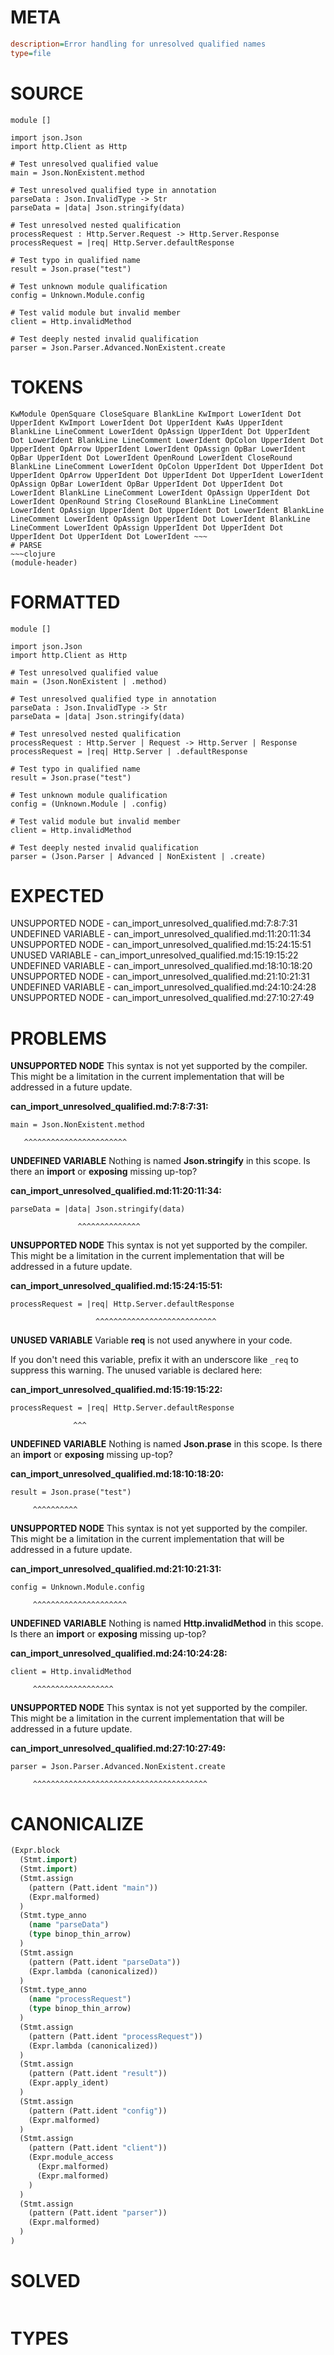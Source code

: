 # META
~~~ini
description=Error handling for unresolved qualified names
type=file
~~~
# SOURCE
~~~roc
module []

import json.Json
import http.Client as Http

# Test unresolved qualified value
main = Json.NonExistent.method

# Test unresolved qualified type in annotation
parseData : Json.InvalidType -> Str
parseData = |data| Json.stringify(data)

# Test unresolved nested qualification
processRequest : Http.Server.Request -> Http.Server.Response
processRequest = |req| Http.Server.defaultResponse

# Test typo in qualified name
result = Json.prase("test")

# Test unknown module qualification
config = Unknown.Module.config

# Test valid module but invalid member
client = Http.invalidMethod

# Test deeply nested invalid qualification
parser = Json.Parser.Advanced.NonExistent.create
~~~
# TOKENS
~~~text
KwModule OpenSquare CloseSquare BlankLine KwImport LowerIdent Dot UpperIdent KwImport LowerIdent Dot UpperIdent KwAs UpperIdent BlankLine LineComment LowerIdent OpAssign UpperIdent Dot UpperIdent Dot LowerIdent BlankLine LineComment LowerIdent OpColon UpperIdent Dot UpperIdent OpArrow UpperIdent LowerIdent OpAssign OpBar LowerIdent OpBar UpperIdent Dot LowerIdent OpenRound LowerIdent CloseRound BlankLine LineComment LowerIdent OpColon UpperIdent Dot UpperIdent Dot UpperIdent OpArrow UpperIdent Dot UpperIdent Dot UpperIdent LowerIdent OpAssign OpBar LowerIdent OpBar UpperIdent Dot UpperIdent Dot LowerIdent BlankLine LineComment LowerIdent OpAssign UpperIdent Dot LowerIdent OpenRound String CloseRound BlankLine LineComment LowerIdent OpAssign UpperIdent Dot UpperIdent Dot LowerIdent BlankLine LineComment LowerIdent OpAssign UpperIdent Dot LowerIdent BlankLine LineComment LowerIdent OpAssign UpperIdent Dot UpperIdent Dot UpperIdent Dot UpperIdent Dot LowerIdent ~~~
# PARSE
~~~clojure
(module-header)
~~~
# FORMATTED
~~~roc
module []

import json.Json
import http.Client as Http

# Test unresolved qualified value
main = (Json.NonExistent | .method)

# Test unresolved qualified type in annotation
parseData : Json.InvalidType -> Str
parseData = |data| Json.stringify(data)

# Test unresolved nested qualification
processRequest : Http.Server | Request -> Http.Server | Response
processRequest = |req| Http.Server | .defaultResponse

# Test typo in qualified name
result = Json.prase("test")

# Test unknown module qualification
config = (Unknown.Module | .config)

# Test valid module but invalid member
client = Http.invalidMethod

# Test deeply nested invalid qualification
parser = (Json.Parser | Advanced | NonExistent | .create)
~~~
# EXPECTED
UNSUPPORTED NODE - can_import_unresolved_qualified.md:7:8:7:31
UNDEFINED VARIABLE - can_import_unresolved_qualified.md:11:20:11:34
UNSUPPORTED NODE - can_import_unresolved_qualified.md:15:24:15:51
UNUSED VARIABLE - can_import_unresolved_qualified.md:15:19:15:22
UNDEFINED VARIABLE - can_import_unresolved_qualified.md:18:10:18:20
UNSUPPORTED NODE - can_import_unresolved_qualified.md:21:10:21:31
UNDEFINED VARIABLE - can_import_unresolved_qualified.md:24:10:24:28
UNSUPPORTED NODE - can_import_unresolved_qualified.md:27:10:27:49
# PROBLEMS
**UNSUPPORTED NODE**
This syntax is not yet supported by the compiler.
This might be a limitation in the current implementation that will be addressed in a future update.

**can_import_unresolved_qualified.md:7:8:7:31:**
```roc
main = Json.NonExistent.method
```
       ^^^^^^^^^^^^^^^^^^^^^^^


**UNDEFINED VARIABLE**
Nothing is named **Json.stringify** in this scope.
Is there an **import** or **exposing** missing up-top?

**can_import_unresolved_qualified.md:11:20:11:34:**
```roc
parseData = |data| Json.stringify(data)
```
                   ^^^^^^^^^^^^^^


**UNSUPPORTED NODE**
This syntax is not yet supported by the compiler.
This might be a limitation in the current implementation that will be addressed in a future update.

**can_import_unresolved_qualified.md:15:24:15:51:**
```roc
processRequest = |req| Http.Server.defaultResponse
```
                       ^^^^^^^^^^^^^^^^^^^^^^^^^^^


**UNUSED VARIABLE**
Variable **req** is not used anywhere in your code.

If you don't need this variable, prefix it with an underscore like `_req` to suppress this warning.
The unused variable is declared here:

**can_import_unresolved_qualified.md:15:19:15:22:**
```roc
processRequest = |req| Http.Server.defaultResponse
```
                  ^^^


**UNDEFINED VARIABLE**
Nothing is named **Json.prase** in this scope.
Is there an **import** or **exposing** missing up-top?

**can_import_unresolved_qualified.md:18:10:18:20:**
```roc
result = Json.prase("test")
```
         ^^^^^^^^^^


**UNSUPPORTED NODE**
This syntax is not yet supported by the compiler.
This might be a limitation in the current implementation that will be addressed in a future update.

**can_import_unresolved_qualified.md:21:10:21:31:**
```roc
config = Unknown.Module.config
```
         ^^^^^^^^^^^^^^^^^^^^^


**UNDEFINED VARIABLE**
Nothing is named **Http.invalidMethod** in this scope.
Is there an **import** or **exposing** missing up-top?

**can_import_unresolved_qualified.md:24:10:24:28:**
```roc
client = Http.invalidMethod
```
         ^^^^^^^^^^^^^^^^^^


**UNSUPPORTED NODE**
This syntax is not yet supported by the compiler.
This might be a limitation in the current implementation that will be addressed in a future update.

**can_import_unresolved_qualified.md:27:10:27:49:**
```roc
parser = Json.Parser.Advanced.NonExistent.create
```
         ^^^^^^^^^^^^^^^^^^^^^^^^^^^^^^^^^^^^^^^


# CANONICALIZE
~~~clojure
(Expr.block
  (Stmt.import)
  (Stmt.import)
  (Stmt.assign
    (pattern (Patt.ident "main"))
    (Expr.malformed)
  )
  (Stmt.type_anno
    (name "parseData")
    (type binop_thin_arrow)
  )
  (Stmt.assign
    (pattern (Patt.ident "parseData"))
    (Expr.lambda (canonicalized))
  )
  (Stmt.type_anno
    (name "processRequest")
    (type binop_thin_arrow)
  )
  (Stmt.assign
    (pattern (Patt.ident "processRequest"))
    (Expr.lambda (canonicalized))
  )
  (Stmt.assign
    (pattern (Patt.ident "result"))
    (Expr.apply_ident)
  )
  (Stmt.assign
    (pattern (Patt.ident "config"))
    (Expr.malformed)
  )
  (Stmt.assign
    (pattern (Patt.ident "client"))
    (Expr.module_access
      (Expr.malformed)
      (Expr.malformed)
    )
  )
  (Stmt.assign
    (pattern (Patt.ident "parser"))
    (Expr.malformed)
  )
)
~~~
# SOLVED
~~~clojure
~~~
# TYPES
~~~roc
~~~

